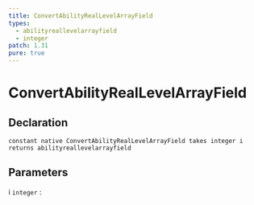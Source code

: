 ```yaml
---
title: ConvertAbilityRealLevelArrayField
types:
  - abilityreallevelarrayfield
  - integer
patch: 1.31
pure: true
---
```


# ConvertAbilityRealLevelArrayField

## Declaration

```jass
constant native ConvertAbilityRealLevelArrayField takes integer i returns abilityreallevelarrayfield
```

## Parameters
i `integer`
: 
